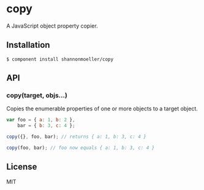
# copy

  A JavaScript object property copier.

## Installation

    $ component install shannonmoeller/copy

## API

### copy(target, objs...)

  Copies the enumerable properties of one or more objects to a target object.

```js
var foo = { a: 1, b: 2 },
    bar = { b: 3, c: 4 };

copy({}, foo, bar); // returns { a: 1, b: 3, c: 4 }

copy(foo, bar); // foo now equals { a: 1, b: 3, c: 4 }
```

## License

  MIT
